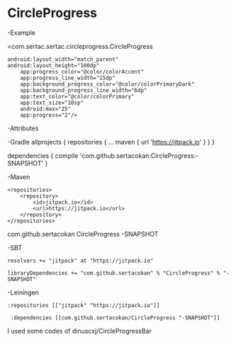 # CircleProgress
 
 
-Example 
 
 <com.sertac.sertac.circleprogress.CircleProgress
        
	android:layout_width="match_parent"
	android:layout_height="100dp"
        app:progress_color="@color/colorAccent"
        app:progress_line_width="15dp"
        app:background_progress_color="@color/colorPrimaryDark"
        app:background_progress_line_width="6dp"
        app:text_color="@color/colorPrimary"
        app:text_size="10sp"
        android:max="25"
        app:progress="2"/>
        
 -Attributes
 
 <?xml version="1.0" encoding="utf-8"?>
<resources>
    <declare-styleable name="CircleProgress">
        <attr name="progress_color" format="color|reference" />
        <attr name="progress_line_width" format="dimension|reference"/>
        <attr name="background_progress_color" format="color|reference"/>
        <attr name="background_progress_line_width" format="dimension|reference"/>
        <attr name="text_color" format="color|reference"/>
        <attr name="text_size" format="dimension|reference"/>
        <attr name="progress" format="integer|reference"/>
    </declare-styleable>
</resources>

-Gradle
	allprojects {
		repositories {
			...
			maven { url 'https://jitpack.io' }
		}
	}
  
  dependencies {
	        compile 'com.github.sertacokan:CircleProgress:-SNAPSHOT'
	}
  
  -Maven
  
  	<repositories>
		<repository>
		    <id>jitpack.io</id>
		    <url>https://jitpack.io</url>
		</repository>
	</repositories>
  
  <dependency>
	    <groupId>com.github.sertacokan</groupId>
	    <artifactId>CircleProgress</artifactId>
	    <version>-SNAPSHOT</version>
	</dependency>
  
  -SBT
  
    resolvers += "jitpack" at "https://jitpack.io"
    	
	libraryDependencies += "com.github.sertacokan" % "CircleProgress" % "-SNAPSHOT"	

-Leiningen

    :repositories [["jitpack" "https://jitpack.io"]]
        	
	 :dependencies [[com.github.sertacokan/CircleProgress "-SNAPSHOT"]]	

I used some codes of dinuscxj/CircleProgressBar

        
    
    
